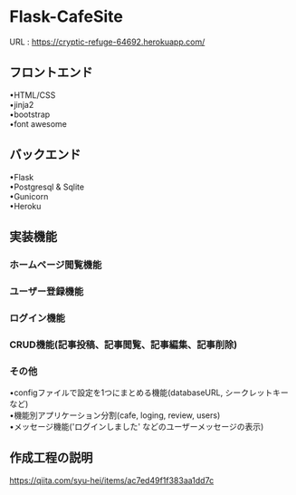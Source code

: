 # Flask-CafeSite
URL : https://cryptic-refuge-64692.herokuapp.com/  
  
## フロントエンド
•HTML/CSS  
•jinja2  
•bootstrap  
•font awesome
## バックエンド
•Flask  
•Postgresql & Sqlite  
•Gunicorn  
•Heroku
## 実装機能
### ホームページ閲覧機能
### ユーザー登録機能
### ログイン機能
### CRUD機能(記事投稿、記事閲覧、記事編集、記事削除)
### その他
•configファイルで設定を1つにまとめる機能(databaseURL, シークレットキーなど)  
•機能別アプリケーション分割(cafe, loging, review, users)  
•メッセージ機能('ログインしました' などのユーザーメッセージの表示)  
## 作成工程の説明
https://qiita.com/syu-hei/items/ac7ed49f1f383aa1dd7c
